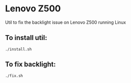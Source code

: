 # Lenovo Z500

Util to fix the backlight issue on Lenovo Z500 running Linux


## To install util:

``` shell
./install.sh
```

## To fix backlight:

``` shell
./fix.sh
```
